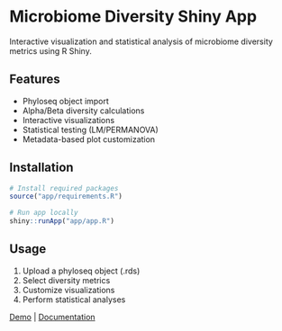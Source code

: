 # Microbiome Diversity Shiny App

Interactive visualization and statistical analysis of microbiome diversity metrics using R Shiny.

## Features
- Phyloseq object import
- Alpha/Beta diversity calculations
- Interactive visualizations
- Statistical testing (LM/PERMANOVA)
- Metadata-based plot customization

## Installation
```r
# Install required packages
source("app/requirements.R")

# Run app locally
shiny::runApp("app/app.R")
```

## Usage
1. Upload a phyloseq object (.rds)
2. Select diversity metrics
3. Customize visualizations
4. Perform statistical analyses

[Demo](#) | [Documentation](docs/user_guide.md)
